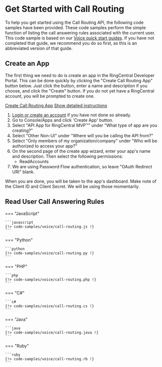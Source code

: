 # Get Started with Call Routing

To help you get started using the Call Routing API, the following code samples have been provided. These code samples perform the simple function of listing the call answering rules associated with the current user. This code sample is based on our [Voice quick start guides](../../quick-start). If you have not completed that guide, we recommend you do so first, as this is an abbreviated version of that guide.

## Create an App

The first thing we need to do is create an app in the RingCentral Developer Portal. This can be done quickly by clicking the "Create Call Routing App" button below. Just click the button, enter a name and description if you choose, and click the "Create" button. If you do not yet have a RingCentral account, you will be prompted to create one.

<a target="_new" href="https://developer.ringcentral.com/new-app?name=Call+Routing+Quick+Start+App&desc=A+simple+app+to+demo+call+answering+rules+on+RingCentral&public=false&type=ServerOther&carriers=7710,7310,3420&permissions=ReadAccounts&redirectUri=&utm_source=devguide&utm_medium=button&utm_campaign=quickstart" class="btn btn-primary">Create Call Routing App</a>
<a class="btn-link btn-collapse" data-toggle="collapse" href="#create-app-instructions" role="button" aria-expanded="false" aria-controls="create-app-instructions">Show detailed instructions</a>

<div class="collapse" id="create-app-instructions">
<ol>
<li><a href="https://developer.ringcentral.com/login.html#/">Login or create an account</a> if you have not done so already.</li>
<li>Go to Console/Apps and click 'Create App' button.</li>
<li>Select "API App for RingCentral MVP™" under "What type of app are you creating?"</li>
<li>Select "Other Non-UI" under "Where will you be calling the API from?"
<li>Select "Only members of my organization/company" under "Who will be authorized to access your app?"
<li>On the second page of the create app wizard, enter your app's name and description. Then select the following permissions:
  <ul>
    <li>ReadAccounts</li>
  </ul>
</li>
<li>We are using Password Flow authentication, so leave "OAuth Redirect URI" blank.</li>
</ol>
</div>

When you are done, you will be taken to the app's dashboard. Make note of the Client ID and Client Secret. We will be using those momentarily.

## Read User Call Answering Rules

=== "JavaScript"

    ```javascript
    {!> code-samples/voice/call-routing.js !}
    ```

=== "Python"

    ```python
    {!> code-samples/voice/call-routing.py !}
    ```
    
=== "PHP"

    ```php
    {!> code-samples/voice/call-routing.php !}
    ```

=== "C#"

    ```c#
    {!> code-samples/voice/call-routing.cs !}
    ```

=== "Java"

    ```java
    {!> code-samples/voice/call-routing.java !}
    ```

=== "Ruby"

    ```ruby
    {!> code-samples/voice/call-routing.rb !}
    ```
